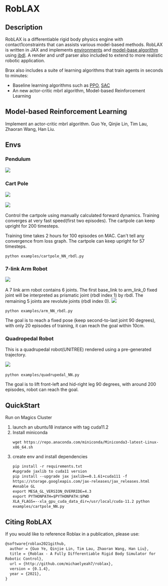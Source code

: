 # RobLAX

## Description
<!-- This simulator contains several simple robotic envs written in [JAX](https://github.com/google/jax) and with a Neural Network controller implemented. A render and urdf parser also included to extend to more realistic robotic application. -->
RobLAX is a differentiable rigid body physics engine with contact1constraints that can assists various model-based methods.
RobLAX is written in JAX and implements [environments](envs) and [model-base algorithm](model_based_RL.py) using [jbdl](https://github.com/Tencent-RoboticsX/jbdl). A render and urdf parser also included to extend to more realistic robotic application.

Brax also includes a suite of learning algorithms that train agents in seconds to minutes:
*   Baseline learning algorithms such as
    [PPO](https://github.com/michaelyeah7/roblax/blob/Guo/PPO.py),
    [SAC](hhttps://github.com/michaelyeah7/roblax/blob/Guo/SAC.py)
*   An new actor-critic mbrl algorithm, Model-based Reinforcement Learning


## Model-based Reinforcement Learning
Implement an actor-critic mbrl algorithm. Guo Ye, Qinjie Lin, Tim Lau, Zhaoran Wang, Han Liu.

<!-- The total reward of cartpole experiment(140 episodes).
![](assets/cartpole_loss.png)
The value loss of cartpole experiment. 
![](assets/cartpole_value_loss.png) 
```
python examples/cartpole_main.py
``` -->



## Envs
### Pendulum
![](examples/models/pendulum/pendulum_svg_agent_value_loss_episode_200_.png)

### Cart Pole
![](examples/models/cartpole/cartpole_svg_agent_value_loss_episode_1210_.png)

![](assets/cart_pole.gif)

Control the cartpole using manually calculated forward dynamics. Training converges at very fast speed(first two episodes). The cartpole can keep upright for 200 timesteps.

Training time takes 2 hours for 100 episodes on MAC. Can't tell any convergence from loss graph. The cartpole can keep upright for 57 timesteps.
```
python examples/cartpole_NN_rbdl.py
```

### 7-link Arm Robot
![](examples/models/arm/arm_svg_agent_value_loss_episode_230_.png)

A 7 link arm robot contains 6 joints. The first base_link to arm_link_0 fixed joint will be interpreted as prismatic joint (rbdl index 1) by rbdl. The remaining 5 joints are revolute joints (rbdl index 0).
![](assets/arm_robot.gif)
```
python examples/arm_NN_rbdl.py
```
The goal is to reach a fixed pose (keep second-to-last joint 90 degrees), with only 20 episodes of training, it can reach the goal within 10cm.

### Quadropedal Robot
This is a quadrupedal robot(UNITREE) rendered using a pre-generated trajectory.
<!-- ![](assets/quadrupedal.gif) -->
![](assets/quadrupedal_fixed_pose.jpeg)
```
python examples/quadrupedal_NN.py
```
The goal is to lift front-left and hid-right leg 90 degrees, with around 200 episodes, robot can reach the goal.


<!-- ### Rocket Landing
![](assets/rocket_landing.gif)
Control a rocket to landing. -->

<!-- ### Rigid Body
![](assets/rigid_body.png) -->

## QuickStart

Run on Magics Cluster

1. launch an ubuntu18 instance with tag cuda11.2
2. Install miniconda 
    ```
    wget https://repo.anaconda.com/miniconda/Miniconda3-latest-Linux-x86_64.sh
    ```
3. create env and install dependencies
    ```
    pip install -r requirements.txt
    #upgrade jaxlib to cuda11 version
    pip install --upgrade jax jaxlib==0.1.61+cuda111 -f https://storage.googleapis.com/jax-releases/jax_releases.html
    #enable GL 
    export MESA_GL_VERSION_OVERRIDE=4.3
    export PYTHONPATH=$PYTHONPATH:$PWD
    XLA_FLAGS=--xla_gpu_cuda_data_dir=/usr/local/cuda-11.2 python examples/cartpole_NN.py
    ```

## Citing RobLAX
If you would like to reference Roblax in a publication, please use:
```
@software{roblax2021github,
  author = {Guo Ye, Qinjie Lin, Tim Lau, Zhaoran Wang, Han Liu},
  title = {Roblax - A Fully Differentiable Rigid Body Simulator for Robotic Control},
  url = {http://github.com/michaelyeah7/roblax},
  version = {0.1.4},
  year = {2021},
}
```